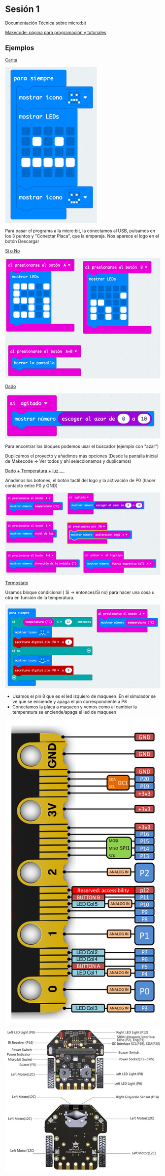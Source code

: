 # Sesión 1

[Documentación Técnica sobre micro:bit](https://tech.microbit.org/hardware/)

[Makecode: página para programación y tutoriales](https://makecode.microbit.org)

## Ejemplos

[Carita](https://makecode.microbit.org/S42742-31569-79705-36660)

![](https://raw.githubusercontent.com/javacasm/RoboticaII-24/main/images/programa-carita.png)

Para pasar el programa a la micro:bit, la conectamos al USB, pulsamos en los 3 puntos y "Conectar Placa", que la empareja. Nos aparece el logo en el botón Descargar

[Si o No](https://makecode.microbit.org/S68564-13269-65538-83927)

![](https://raw.githubusercontent.com/javacasm/RoboticaII-24/main/images/programa-sino.png)

[Dado](https://makecode.microbit.org/S68418-62564-15544-60855)

![](https://raw.githubusercontent.com/javacasm/RoboticaII-24/main/images/Programa-dado.png)

Para encontrar los bloques podemos usar el buscador (ejemplo con "azar")

Duplicamos el proyecto y añadimos más opciones (Desde la pantalla inicial de Makecode -> Ver todos y ahí seleccionamos y duplicamos)

[Dado + Temperatura + luz ....](https://makecode.microbit.org/S28575-08263-29331-26145)

Añadimos los botones, el botón tactil del logo y la activación de P0 (hacer contacto entre P0 y GND)

![](https://raw.githubusercontent.com/javacasm/RoboticaII-24/main/images/programa_dado+luz.png)

[Termostato](https://makecode.microbit.org/S97279-72971-34291-06187)

Usamos bloque condicional ( Si -> entonces/Si no) para hacer una cosa u otra en función de la temperatura.

![](https://raw.githubusercontent.com/javacasm/RoboticaII-24/main/images/programa-termostato.png)

* Usamos el pin 8 que es el led izquiero de maqueen. En el simulador se ve que se enciende y apaga el pin correspondiente a P8
* Conectamos la placa a maqueen y vemos como al cambiar la temperatura se enciende/apaga el led de maqueen

![](https://raw.githubusercontent.com/javacasm/RoboticaII-24/main/images/edge-connector-2.svg)

![](https://raw.githubusercontent.com/javacasm/RoboticaII-24/main/images/maqueen_pinout.jpeg)